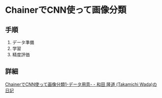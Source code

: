 # ChainerでCNN使って画像分類
## 手順
1. データ準備
2. 学習
3. 精度評価
## 詳細
[ChainerでCNN使って画像分類1\-データ用意\- \- 和田 隆道 \(Takamichi Wada\)の日記](https://person.hatenablog.jp/entry/2018/03/22/112333)

